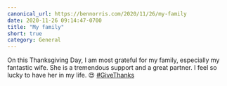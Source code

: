 ```yaml
---
canonical_url: https://bennorris.com/2020/11/26/my-family
date: 2020-11-26 09:14:47-0700
title: "My family"
short: true
category: General
---
```


On this Thanksgiving Day, I am most grateful for my family, especially my fantastic wife. She is a tremendous support and a great partner. I feel so lucky to have her in my life. 😍 [#GiveThanks](https://www.churchofjesuschrist.org/inspiration/the-story-behind-my-global-prayer-of-gratitude)